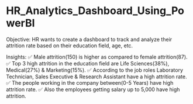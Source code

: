 # HR_Analytics_Dashboard_Using_PowerBI

Objective:
HR wants to create a dashboard to track and analyze their attrition rate based on their education field, age, etc.

Insights:
✅ Male attrition(150) is higher as compared to female attrition(87).
✅ Top 3 high attrition in the education field are Life Sciences(38%), Medical(27%) & Marketing(15%).
✅ According to the job roles Laboratory Technician, Sales Executive & Research Assistant have a high attrition rate.
✅ The people working in the company between(0-5 Years) have high attrition rate.
✅ Also the employees getting salary up to 5,000 have high attrition.
